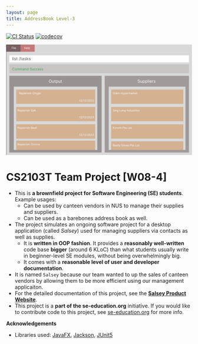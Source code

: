 ```yaml
---
layout: page
title: AddressBook Level-3
---
```


[![CI Status](https://github.com/AY2223S1-CS2103T-W08-4/tp/actions/workflows/gradle.yml/badge.svg)](https://github.com/AY2223S1-CS2103T-W08-4/tp/actions)
[![codecov](https://codecov.io/gh/AY2223S1-CS2103T-W08-4/tp/branch/master/graph/badge.svg?token=CV0THT0WWT)](https://codecov.io/gh/AY2223S1-CS2103T-W08-4/tp)

![Ui](images/Ui.png)

# CS2103T Team Project [W08-4]

* This is **a brownfield project for Software Engineering (SE) students**.<br>
  Example usages:
    * Can be used by canteen vendors in NUS to manage their supplies and suppliers.
    * Can be used as a barebones address book as well.
* The project simulates an ongoing software project for a desktop application (called _Salsey_) used for managing suppliers via contacts as well as supplies.
    * It is **written in OOP fashion**. It provides a **reasonably well-written** code base **bigger** (around 6 KLoC) than what students usually write in beginner-level SE modules, without being overwhelmingly big.
    * It comes with a **reasonable level of user and developer documentation**.
* It is named `Salsey` because our team wanted to up the sales of canteen vendors by allowing them to be more efficient using our management applicaiton.
* For the detailed documentation of this project, see the **[Salsey Product Website](https://ay2223s1-cs2103t-w08-4.github.io/tp/)**.
* This project is a **part of the se-education.org** initiative. If you would like to contribute code to this project, see [se-education.org](https://se-education.org#https://se-education.org/#contributing) for more info.

**Acknowledgements**

* Libraries used: [JavaFX](https://openjfx.io/), [Jackson](https://github.com/FasterXML/jackson), [JUnit5](https://github.com/junit-team/junit5)
